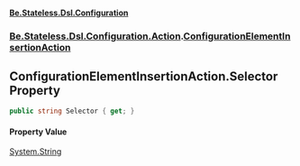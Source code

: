 #### [Be.Stateless.Dsl.Configuration](README.md 'README')
### [Be.Stateless.Dsl.Configuration.Action](Be.Stateless.Dsl.Configuration.Action.md 'Be.Stateless.Dsl.Configuration.Action').[ConfigurationElementInsertionAction](ConfigurationElementInsertionAction.md 'Be.Stateless.Dsl.Configuration.Action.ConfigurationElementInsertionAction')

## ConfigurationElementInsertionAction.Selector Property

```csharp
public string Selector { get; }
```

#### Property Value
[System.String](https://docs.microsoft.com/en-us/dotnet/api/System.String 'System.String')